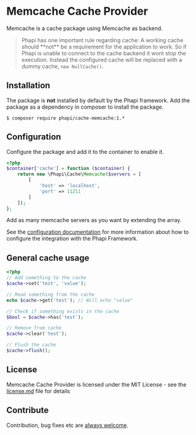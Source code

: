 # Memcache Cache Provider

Memcache is a cache package using Memcache as backend.

<blockquote>Phapi has one important rule regarding cache: A working cache should **not** be a requirement for the application to work. So if Phapi is unable to connect to the cache backend it wont stop the execution. Instead the configured cache will be replaced with a dummy cache, <code>new NullCache()</code>.</blockquote>

## Installation
The package is **not** installed by default by the Phapi framework. Add the package as a dependency in composer to install the package.

```shell
$ composer require phapi/cache-memcache:1.*
```

## Configuration
Configure the package and add it to the container to enable it.

```php
<?php
$container['cache'] = function ($container) {
    return new \Phapi\Cache\Memcache($servers = [
        [
            'host' => 'localhost',
            'port' => 11211
        ]
    ]);
};
```
Add as many memcache servers as you want by extending the array.

See the [configuration documentation](http://phapi.github.io/docs/started/configuration/) for more information about how to configure the integration with the Phapi Framework.

## General cache usage
```php
<?php
// Add something to the cache
$cache->set('test', 'value');

// Read something from the cache
echo $cache->get('test'); // Will echo "value"

// Check if something exists in the cache
$bool = $cache->has('test');

// Remove from cache
$cache->clear('test');

// Flush the cache
$cache->flush();
```

## License
Memcache Cache Provider is licensed under the MIT License - see the [license.md](https://github.com/phapi/cache-memcache/blob/master/license.md) file for details

## Contribute
Contribution, bug fixes etc are [always welcome](https://github.com/phapi/cache-memcache/issues/new).
